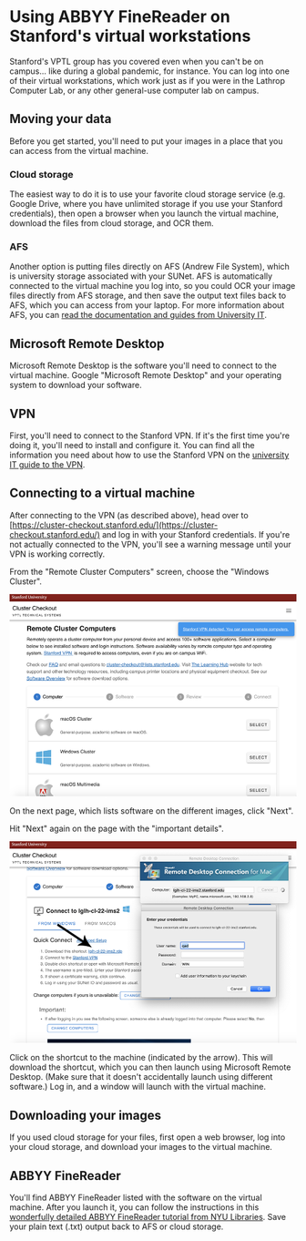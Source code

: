 # Using ABBYY FineReader on Stanford's virtual workstations

Stanford's VPTL group has you covered even when you can't be on campus... like during a global pandemic, for instance. You can log into one of their virtual workstations, which work just as if you were in the Lathrop Computer Lab, or any other general-use computer lab on campus.

## Moving your data
Before you get started, you'll need to put your images in a place that you can access from the virtual machine. 

### Cloud storage
The easiest way to do it is to use your favorite cloud storage service (e.g. Google Drive, where you have unlimited storage if you use your Stanford credentials), then open a browser when you launch the virtual machine, download the files from cloud storage, and OCR them.

### AFS
Another option is putting files directly on AFS (Andrew File System), which is university storage associated with your SUNet. AFS is automatically connected to the virtual machine you log into, so you could OCR your image files directly from AFS storage, and then save the output text files back to AFS, which you can access from your laptop. For more information about AFS, you can [read the documentation and guides from University IT](https://uit.stanford.edu/service/afs).

## Microsoft Remote Desktop
Microsoft Remote Desktop is the software you'll need to connect to the virtual machine. Google "Microsoft Remote Desktop" and your operating system to download your software.

## VPN
First, you'll need to connect to the Stanford VPN. If it's the first time you're doing it, you'll need to install and configure it. You can find all the information you need about how to use the Stanford VPN on the [university IT guide to the VPN](https://uit.stanford.edu/service/vpn).

## Connecting to a virtual machine
After connecting to the VPN (as described above), head over to [https://cluster-checkout.stanford.edu/](https://cluster-checkout.stanford.edu/) and log in with your Stanford credentials. If you're not actually connected to the VPN, you'll see a warning message until your VPN is working correctly.

From the "Remote Cluster Computers" screen, choose the "Windows Cluster".

![Screenshot of OS selection page](../assets/cluster_os_select.png)

On the next page, which lists software on the different images, click "Next".

Hit "Next" again on the page with the "important details".

![Screenshot of launching the VM](../assets/vm_shortcut.png)

Click on the shortcut to the machine (indicated by the arrow). This will download the shortcut, which you can then launch using Microsoft Remote Desktop. (Make sure that it doesn't accidentally launch using different software.) Log in, and a window will launch with the virtual machine.

## Downloading your images
If you used cloud storage for your files, first open a web browser, log into your cloud storage, and download your images to the virtual machine.

## ABBYY FineReader
You'll find ABBYY FineReader listed with the software on the virtual machine. After you launch it, you can follow the instructions in this <a href="https://guides.nyu.edu/abbyy">wonderfully detailed ABBYY FineReader tutorial from NYU Libraries</a>. Save your plain text (.txt) output back to AFS or cloud storage.